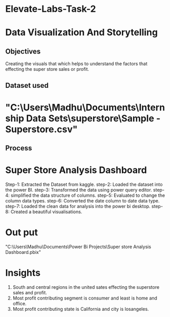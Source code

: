 # Elevate-Labs-Task-2
# Data Visualization And Storytelling
## Objectives 
Creating the visuals that which helps to understand the factors that effecting the super store sales or profit.
## Dataset used
# "C:\Users\Madhu\Documents\Internship Data Sets\superstore\Sample - Superstore.csv"
## Process
# Super Store Analysis Dashboard 
Step-1: Extracted the Dataset from kaggle.
step-2: Loaded the dataset into the power BI.
step-3: Transformed the data using power query editor.
step-4: simplified the data structure of columns.
step-5: Evaluated to change the column data types.
step-6: Converted the date column to date data type.
step-7: Loaded the clean data for analysis into the power bi desktop.
step-8: Created a beautiful visualisations.
# Out put
"C:\Users\Madhu\Documents\Power Bi Projects\Super store Analysis Dashboard.pbix"
# Insights
1. South and central regions in the united sates effecting the superstore sales and profit.
2. Most profit contributing segment is consumer and least is home and office.
3. Most profit contributing state is California and city is losangeles.

